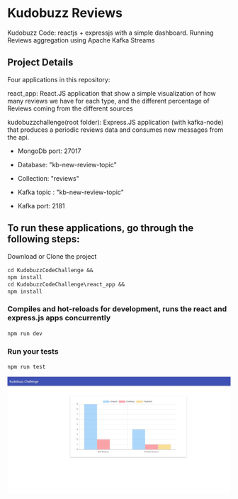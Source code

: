 # Kudobuzz Reviews 
Kudobuzz Code: reactjs + expressjs  with a simple dashboard. Running Reviews aggregation using Apache Kafka Streams

## Project Details
Four applications in this repository:

react_app: React.JS application that show a simple visualization of how many reviews we have for each type, and the different percentage of
Reviews coming from the different sources

kudobuzzchallenge(root folder): Express.JS application (with kafka-node) that produces a periodic reviews data and consumes new messages from the api. 
* MongoDb port: 27017
* Database: "kb-new-review-topic"
* Collection: "reviews"

* Kafka topic : "kb-new-review-topic"
* Kafka port: 2181


## To run these applications, go through the following steps:
Download or Clone the project 
```
cd KudobuzzCodeChallenge &&
npm install
cd KudobuzzCodeChallenge\react_app &&
npm install
```
### Compiles and hot-reloads for development, runs the react and express.js apps concurrently
```
npm run dev
```
### Run your tests
```
npm run test
```
![](images/001.JPG?raw=true)
